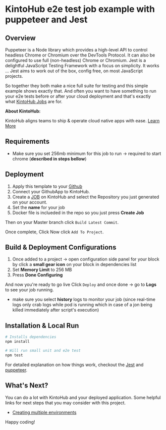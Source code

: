 # KintoHub e2e test job example with puppeteer and Jest

## Overview
Puppeteer is a Node library which provides a high-level API to control headless Chrome or Chromium over the DevTools Protocol. It can also be configured to use full (non-headless) Chrome or Chromium.
Jest is a delightful JavaScript Testing Framework with a focus on simplicity. It works ... Jest aims to work out of the box, config free, on most JavaScript projects.

So together they both make a nice full suite for testing and this simple example shows exactly that.
And often you want to have something to run your e2e tests before or after your cloud deployment and that's exactly what [KintoHub Jobs](https://docs.kintohub.com/docs/kintoblocks/jobs) are for.

__About KintoHub:__

KintoHub aligns teams to ship & operate cloud native apps with ease. [Learn More](https://www.kintohub.com)

## Requirements

- Make sure you set 256mb minimum for this job to run -> required to start chrome
(**described in steps bellow**)

## Deployment
1. Apply this template to your [Github](https://github.com/kintohub/jest-puppeteer-job-example/generate)
2. Connect your GithubApp to KintoHub.
3. Create a [JOB](https://docs.kintohub.com/docs/kintoblocks/jobs) on KintoHub and select the Repository you just generated on your account.
4. Set the **name** for your job
5. Docker file is inclueded in the repo so you just press **Create Job**

Then on your Master branch click `Build Latest Commit`.

Once complete, Click  Now click `Add To Project`.

## Build & Deployment Configurations
1. Once added to a project -> open configuration side panel for your block by click a **small gear icon** on your block in dependencies list
2. Set **Memory Limit** to 256 MB
3. Press **Done Configuring**

And now you're ready to go live Click `Deploy` and once done -> go to **Logs** to see your job running.
- make sure you select **history** logs to monitor your job (since real-time logs only crab logs while pod is running which in case of a jon being killed immediately after script's execution)

## Installation & Local Run

``` bash
# Installs dependencies
npm install

# Will run small unit and e2e test
npm test
```

For detailed explanation on how things work, checkout the [Jest](https://jestjs.io) and [puppeteer](https://github.com/GoogleChrome/puppeteer).


## What's Next?

You can do a lot with KintoHub and your deployed application. Some helpful links for next steps that you may consider with this project.

* [Creating multiple environments](https://docs.kintohub.com/docs/projects/environments)

Happy coding!
